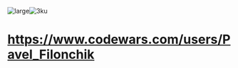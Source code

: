 ![large](https://github.com/user-attachments/assets/3c4049a7-991a-48d8-9dab-e4692845f6ea)![3ku](https://github.com/user-attachments/assets/ec1c81dc-aead-4f5c-97f7-167c47c0f24b)

# https://www.codewars.com/users/Pavel_Filonchik

